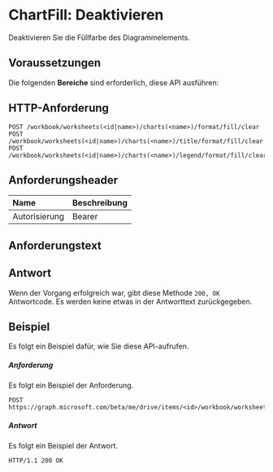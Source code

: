 # <a name="chartfill-clear"></a>ChartFill: Deaktivieren

Deaktivieren Sie die Füllfarbe des Diagrammelements.
## <a name="prerequisites"></a>Voraussetzungen
Die folgenden **Bereiche** sind erforderlich, diese API ausführen: 
## <a name="http-request"></a>HTTP-Anforderung
<!-- { "blockType": "ignored" } -->
```http
POST /workbook/worksheets(<id|name>)/charts(<name>)/format/fill/clear
POST /workbook/worksheets(<id|name>)/charts(<name>)/title/format/fill/clear
POST /workbook/worksheets(<id|name>)/charts(<name>)/legend/format/fill/clear

```
## <a name="request-headers"></a>Anforderungsheader
| Name       | Beschreibung|
|:---------------|:----------|
| Autorisierung  | Bearer<code>|


## <a name="request-body"></a>Anforderungstext

## <a name="response"></a>Antwort
Wenn der Vorgang erfolgreich war, gibt diese Methode `200, OK` Antwortcode. Es werden keine etwas in der Antworttext zurückgegeben.

## <a name="example"></a>Beispiel
Es folgt ein Beispiel dafür, wie Sie diese API-aufrufen.
##### <a name="request"></a>Anforderung
Es folgt ein Beispiel der Anforderung.
<!-- {
  "blockType": "request",
  "name": "chartfill_clear"
}-->
```http
POST https://graph.microsoft.com/beta/me/drive/items/<id>/workbook/worksheets(<id|name>)/charts(<name>)/format/fill/clear
```

##### <a name="response"></a>Antwort
Es folgt ein Beispiel der Antwort. 
<!-- {
  "blockType": "response",
  "truncated": true,
  "@odata.type": "microsoft.graph.none"
} -->
```http
HTTP/1.1 200 OK
```

<!-- uuid: 8fcb5dbc-d5aa-4681-8e31-b001d5168d79
2015-10-25 14:57:30 UTC -->
<!-- {
  "type": "#page.annotation",
  "description": "ChartFill: clear",
  "keywords": "",
  "section": "documentation",
  "tocPath": ""
}-->